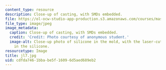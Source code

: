 ```yaml
---
content_type: resource
description: Close-up of casting, with SMDs embedded.
file: https://ol-ocw-studio-app-production.s3.amazonaws.com/courses/mas-962-special-topics-new-textiles-spring-2010/cdfda7461bbabe5f16096d5aed689eb2_jl7.jpg
file_type: image/jpeg
image_metadata:
  caption: Close-up of casting, with SMDs embedded.
  credit: 'Credit: Photo courtesy of anonymous student.'
  image-alt: Close-up photo of silicone in the mold, with the laser-cut fabric embedded
    in the silicone.
resourcetype: Image
title: jl7.jpg
uid: cdfda746-1bba-be5f-1609-6d5aed689eb2
---
```

